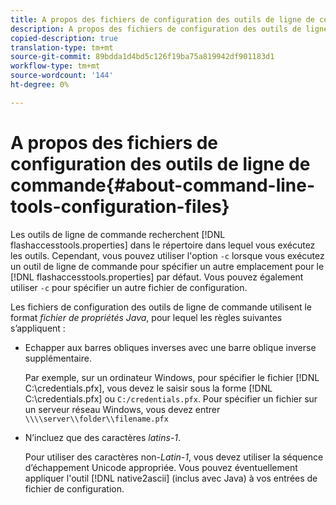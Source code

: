 ```yaml
---
title: A propos des fichiers de configuration des outils de ligne de commande
description: A propos des fichiers de configuration des outils de ligne de commande
copied-description: true
translation-type: tm+mt
source-git-commit: 89bdda1d4bd5c126f19ba75a819942df901183d1
workflow-type: tm+mt
source-wordcount: '144'
ht-degree: 0%

---
```



# A propos des fichiers de configuration des outils de ligne de commande{#about-command-line-tools-configuration-files}

Les outils de ligne de commande recherchent [!DNL flashaccesstools.properties] dans le répertoire dans lequel vous exécutez les outils. Cependant, vous pouvez utiliser l&#39;option `-c` lorsque vous exécutez un outil de ligne de commande pour spécifier un autre emplacement pour le [!DNL flashaccesstools.properties] par défaut. Vous pouvez également utiliser `-c` pour spécifier un autre fichier de configuration.

Les fichiers de configuration des outils de ligne de commande utilisent le format *fichier de propriétés Java*, pour lequel les règles suivantes s’appliquent :

* Echapper aux barres obliques inverses avec une barre oblique inverse supplémentaire.

   Par exemple, sur un ordinateur Windows, pour spécifier le fichier [!DNL C:\credentials.pfx], vous devez le saisir sous la forme [!DNL C:\\credentials.pfx] ou `C:/credentials.pfx`. Pour spécifier un fichier sur un serveur réseau Windows, vous devez entrer `\\\\server\\folder\\filename.pfx`
* N’incluez que des caractères *latins-1*.

   Pour utiliser des caractères non-*Latin-1*, vous devez utiliser la séquence d’échappement Unicode appropriée. Vous pouvez éventuellement appliquer l&#39;outil [!DNL native2ascii] (inclus avec Java) à vos entrées de fichier de configuration.
